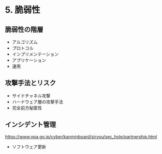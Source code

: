 # 5. 脆弱性

## 脆弱性の階層

- アルゴリズム
- プロトコル
- インプリメンテーション
- アプリケーション
- 運用

## 攻撃手法とリスク

- サイドチャネル攻撃
- ハードウェア層の攻撃手法
- 完全前方秘匿性


## インシデント管理

https://www.npa.go.jp/cyber/kanminboard/siryou/sec_hole/partnership.html

- ソフトウェア更新




